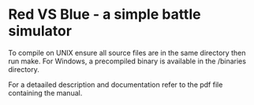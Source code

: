 # Red VS Blue - a simple battle simulator

To compile on UNIX ensure all source files are in the same directory then run make. For Windows, a precompiled binary is available in the /binaries directory.

For a detaailed description and documentation refer to the pdf file containing the manual.
